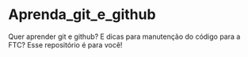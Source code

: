 # Aprenda_git_e_github
Quer aprender git e github? E dicas para manutenção do código para a FTC? Esse repositório é para você!
